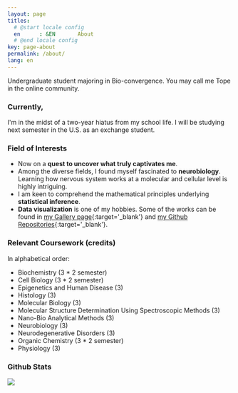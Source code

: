 ```yaml
---
layout: page
titles:
  # @start locale config
  en      : &EN       About
  # @end locale config
key: page-about
permalink: /about/
lang: en
---
```


Undergraduate student majoring in Bio-convergence. 
You may call me Tope in the online community.
<br>

### Currently,
I'm in the midst of a two-year hiatus from my school life. I will be studying next semester in the U.S. as an exchange student. 

### Field of Interests

- Now on a **quest to uncover what truly captivates me**. 
- Among the diverse fields, I found myself fascinated to **neurobiology**. Learning how nervous system works at a molecular and cellular level is highly intriguing. 
- I am keen to comprehend the mathematical principles underlying **statistical inference**. 
- **Data visualization** is one of my hobbies. Some of the works can be found in [my Gallery page](https://gaba-tope.github.io/gallery){:target='_blank'} and [my Github Repositories](https://www.github.com/gaba-tope/){:target='_blank'}. 

### Relevant Coursework (credits) 
In alphabetical order:

- Biochemistry (3 * 2 semester)
- Cell Biology (3 * 2 semester)
- Epigenetics and Human Disease (3)
- Histology (3)
- Molecular Biology (3)
- Molecular Structure Determination Using Spectroscopic Methods (3)
- Nano-Bio Analytical Methods (3)
- Neurobiology (3)
- Neurodegenerative Disorders (3)
- Organic Chemistry (3 * 2 semester)
- Physiology (3)



### Github Stats
<p>
    <img src="https://github-readme-stats.vercel.app/api/top-langs/?username=gaba-tope&layout=compact&bg_color=30,1565C0,b92b27&title_color=fff&text_color=fff&exclude_repo=gaba-tope.github.io&hide=html,css,javascript">
</p>
